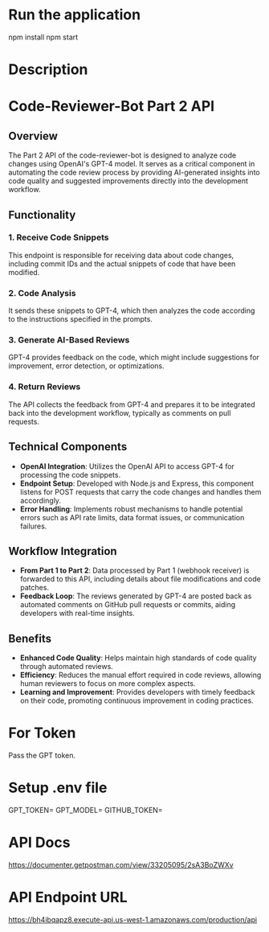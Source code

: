 # Run the application
npm install
npm start

# Description

# Code-Reviewer-Bot Part 2 API

## Overview
The Part 2 API of the code-reviewer-bot is designed to analyze code changes using OpenAI's GPT-4 model. It serves as a critical component in automating the code review process by providing AI-generated insights into code quality and suggested improvements directly into the development workflow.

## Functionality
### 1. Receive Code Snippets
This endpoint is responsible for receiving data about code changes, including commit IDs and the actual snippets of code that have been modified. 

### 2. Code Analysis
It sends these snippets to GPT-4, which then analyzes the code according to the instructions specified in the prompts.

### 3. Generate AI-Based Reviews
GPT-4 provides feedback on the code, which might include suggestions for improvement, error detection, or optimizations.

### 4. Return Reviews
The API collects the feedback from GPT-4 and prepares it to be integrated back into the development workflow, typically as comments on pull requests.

## Technical Components
- **OpenAI Integration**: Utilizes the OpenAI API to access GPT-4 for processing the code snippets.
- **Endpoint Setup**: Developed with Node.js and Express, this component listens for POST requests that carry the code changes and handles them accordingly.
- **Error Handling**: Implements robust mechanisms to handle potential errors such as API rate limits, data format issues, or communication failures.

## Workflow Integration
- **From Part 1 to Part 2**: Data processed by Part 1 (webhook receiver) is forwarded to this API, including details about file modifications and code patches.
- **Feedback Loop**: The reviews generated by GPT-4 are posted back as automated comments on GitHub pull requests or commits, aiding developers with real-time insights.

## Benefits
- **Enhanced Code Quality**: Helps maintain high standards of code quality through automated reviews.
- **Efficiency**: Reduces the manual effort required in code reviews, allowing human reviewers to focus on more complex aspects.
- **Learning and Improvement**: Provides developers with timely feedback on their code, promoting continuous improvement in coding practices.


# For Token
Pass the GPT token.

# Setup .env file
GPT_TOKEN=<Your-GPTModel-Token>
GPT_MODEL=<Your-GPTModel-Name>
GITHUB_TOKEN=<Your-GitHubToken>

# API Docs
https://documenter.getpostman.com/view/33205095/2sA3BoZWXv

# API Endpoint URL
https://bh4ibqapz8.execute-api.us-west-1.amazonaws.com/production/api
